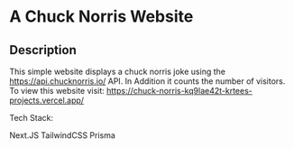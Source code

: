 # A Chuck Norris Website

## Description

This simple website displays a chuck norris joke using the https://api.chucknorris.io/ API.
In Addition it counts the number of visitors.
To view this website visit: https://chuck-norris-kq9lae42t-krtees-projects.vercel.app/

Tech Stack:

Next.JS
TailwindCSS
Prisma
